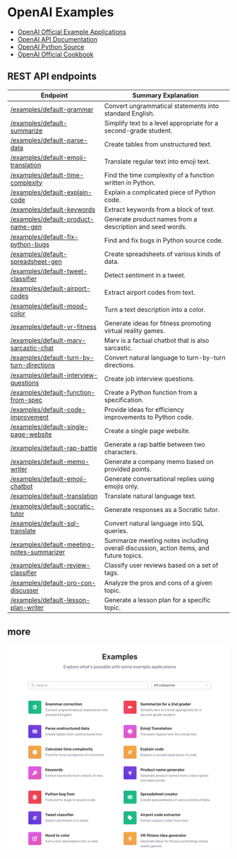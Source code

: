 # OpenAI Examples

- [OpenAI Official Example Applications](https://platform.openai.com/examples)
- [OpenAI API Documentation](https://platform.openai.com/docs/api-reference/making-requests?lang=python)
- [OpenAI Python Source](https://github.com/openai/openai-python)
- [OpenAI Official Cookbook](https://github.com/openai/openai-cookbook/)

## REST API endpoints

| Endpoint                                                                             | Summary Explanation                                                                    |
| ------------------------------------------------------------------------------------ | -------------------------------------------------------------------------------------- |
| [/examples/default-grammar](./example-01-grammar.md)                                 | Convert ungrammatical statements into standard English.                                |
| [/examples/default-summarize](./example-02-summarize.md)                             | Simplify text to a level appropriate for a second-grade student.                       |
| [/examples/default-parse-data](./example-03-parse-data.md)                           | Create tables from unstructured text.                                                  |
| [/examples/default-emoji-translation](./example-04-emoji-translation.md)             | Translate regular text into emoji text.                                                |
| [/examples/default-time-complexity](./example-05-time-complexity.md)                 | Find the time complexity of a function written in Python.                              |
| [/examples/default-explain-code](./example-06-explain-code.md)                       | Explain a complicated piece of Python code.                                            |
| [/examples/default-keywords](./example-07-keywords.md)                               | Extract keywords from a block of text.                                                 |
| [/examples/default-product-name-gen](./example-08-product-name-gen.md)               | Generate product names from a description and seed words.                              |
| [/examples/default-fix-python-bugs](./example-09-fix-python-bugs.md)                 | Find and fix bugs in Python source code.                                               |
| [/examples/default-spreadsheet-gen](./example-10-spreadsheet-gen.md)                 | Create spreadsheets of various kinds of data.                                          |
| [/examples/default-tweet-classifier](./example-11-tweet-classifier.md)               | Detect sentiment in a tweet.                                                           |
| [/examples/default-airport-codes](./example-12-airport-codes.md)                     | Extract airport codes from text.                                                       |
| [/examples/default-mood-color](./example-13-mood-color.md)                           | Turn a text description into a color.                                                  |
| [/examples/default-vr-fitness](./example-14-vr-fitness.md)                           | Generate ideas for fitness promoting virtual reality games.                            |
| [/examples/default-marv-sarcastic-chat](./example-15-marv-sarcastic-chat.md)         | Marv is a factual chatbot that is also sarcastic.                                      |
| [/examples/default-turn-by-turn-directions](./example-16-turn-by-turn-directions.md) | Convert natural language to turn-by-turn directions.                                   |
| [/examples/default-interview-questions](./example-17-interview-questions.md)         | Create job interview questions.                                                        |
| [/examples/default-function-from-spec](./example-18-function-from-spec.md)           | Create a Python function from a specification.                                         |
| [/examples/default-code-improvement](./example-19-code-improvement.md)               | Provide ideas for efficiency improvements to Python code.                              |
| [/examples/default-single-page-website](./example-20-single-page-website.md)         | Create a single page website.                                                          |
| [/examples/default-rap-battle](./example-21-rap-battle.md)                           | Generate a rap battle between two characters.                                          |
| [/examples/default-memo-writer](./example-22-memo-writer.md)                         | Generate a company memo based on provided points.                                      |
| [/examples/default-emoji-chatbot](./example-23-emoji-chatbot.md)                     | Generate conversational replies using emojis only.                                     |
| [/examples/default-translation](./example-24-translation.md)                         | Translate natural language text.                                                       |
| [/examples/default-socratic-tutor](./example-25-socratic-tutor.md)                   | Generate responses as a Socratic tutor.                                                |
| [/examples/default-sql-translate](./example-26-sql-translate.md)                     | Convert natural language into SQL queries.                                             |
| [/examples/default-meeting-notes-summarizer](./example-27-notes-summarizer.md)       | Summarize meeting notes including overall discussion, action items, and future topics. |
| [/examples/default-review-classifier](./example-28-review-classifier.md)             | Classify user reviews based on a set of tags.                                          |
| [/examples/default-pro-con-discusser](./example-29-pro-con-discusser.md)             | Analyze the pros and cons of a given topic.                                            |
| [/examples/default-lesson-plan-writer](./example-30-lesson-plan-writer.md)           | Generate a lesson plan for a specific topic.                                           |

## more

![OpenAI Examples](https://raw.githubusercontent.com/FullStackWithLawrence/aws-openai/main/doc/openai-examples.png "OpenAI Examples")
